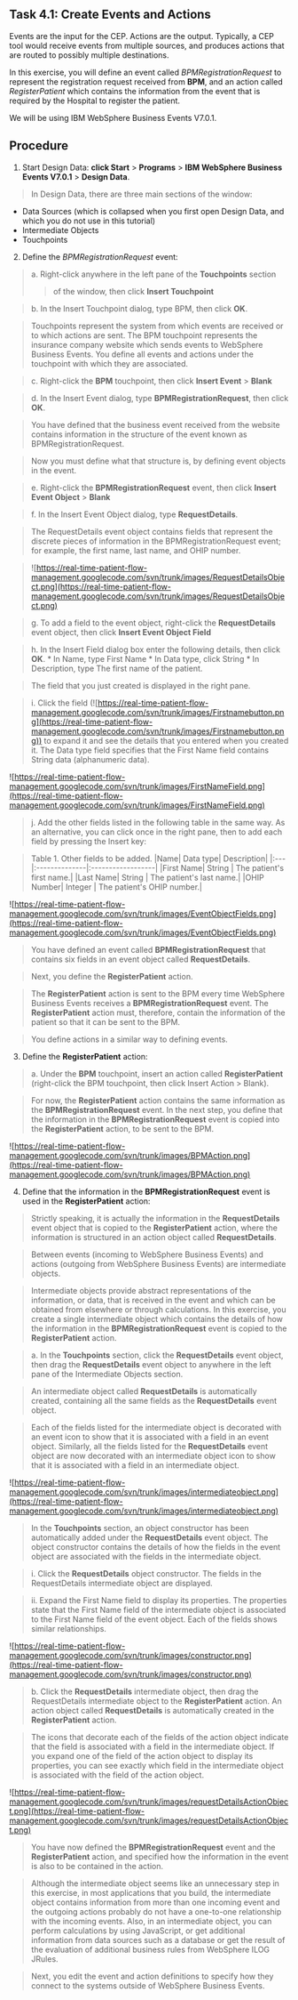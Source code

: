 ## Task 4.1: Create Events and Actions ##
Events are the input for the CEP. Actions are the output. Typically, a CEP tool would receive events from multiple sources, and produces actions that are routed to possibly multiple destinations.

In this exercise, you will define an event called _BPMRegistrationRequest_ to represent the registration request received from **BPM**, and an action called _RegisterPatient_ which contains the information from the event that is required by the Hospital to register the patient.

We will be using IBM WebSphere Business Events V7.0.1.


## Procedure ##

1. Start Design Data: **click Start** > **Programs** > **IBM WebSphere Business Events V7.0.1** > **Design Data**.

> In Design Data, there are three main sections of the window:
  * Data Sources (which is collapsed when you first open Design Data, and which you do not use in this tutorial)
  * Intermediate Objects
  * Touchpoints

2. Define the _BPMRegistrationRequest_ event:

> a. Right-click anywhere in the left pane of the **Touchpoints** section
> > of the window, then click **Insert Touchpoint**

> b. In the Insert Touchpoint dialog, type BPM, then click **OK**.

> Touchpoints represent the system from which events are received or to which actions are sent. The BPM touchpoint represents the insurance company website which sends events to WebSphere Business Events. You define all events and actions under the touchpoint with which they are associated.

> c. Right-click the **BPM** touchpoint, then click **Insert Event** > **Blank**

> d. In the Insert Event dialog, type **BPMRegistrationRequest**, then click **OK**.

> You have defined that the business event received from the website contains information in the structure of the event known as BPMRegistrationRequest.

> Now you must define what that structure is, by defining event objects in the event.

> e. Right-click the **BPMRegistrationRequest** event, then click **Insert Event Object** > **Blank**

> f. In the Insert Event Object dialog, type **RequestDetails**.

> The RequestDetails event object contains fields that represent the discrete pieces of information in the BPMRegistrationRequest event; for example, the first name, last name, and OHIP number.

> ![https://real-time-patient-flow-management.googlecode.com/svn/trunk/images/RequestDetailsObject.png](https://real-time-patient-flow-management.googlecode.com/svn/trunk/images/RequestDetailsObject.png)


> g. To add a field to the event object, right-click the **RequestDetails** event object, then click **Insert Event Object Field**

> h. In the Insert Field dialog box enter the following details, then click **OK**.
    * In Name, type First Name
    * In Data type, click String
    * In Description, type The first name of the patient.

> The field that you just created is displayed in the right pane.

> i. Click the field (![https://real-time-patient-flow-management.googlecode.com/svn/trunk/images/Firstnamebutton.png](https://real-time-patient-flow-management.googlecode.com/svn/trunk/images/Firstnamebutton.png)) to expand it and see the details that you entered when you created it. The Data type field specifies that the First Name field contains String data (alphanumeric data).

![https://real-time-patient-flow-management.googlecode.com/svn/trunk/images/FirstNameField.png](https://real-time-patient-flow-management.googlecode.com/svn/trunk/images/FirstNameField.png)

> j. Add the other fields listed in the following table in the same way. As an alternative, you can click once in the right pane, then to add each field by pressing the Insert key:

> Table 1. Other fields to be added.
|Name|	     Data type|        Description|
|:---|:--------------|:------------------|
|First Name|	String        |	The patient's first name.|
|Last Name|	String        |	The patient's last name.|
|OHIP Number|     Integer   |	The patient's OHIP number.|

![https://real-time-patient-flow-management.googlecode.com/svn/trunk/images/EventObjectFields.png](https://real-time-patient-flow-management.googlecode.com/svn/trunk/images/EventObjectFields.png)

> You have defined an event called **BPMRegistrationRequest** that contains six fields in an event object called **RequestDetails**.

> Next, you define the **RegisterPatient** action.

> The **RegisterPatient** action is sent to the BPM every time WebSphere Business Events receives a **BPMRegistrationRequest** event. The **RegisterPatient** action must, therefore, contain the information of the patient so that it can be sent to the BPM.

> You define actions in a similar way to defining events.

3. Define the **RegisterPatient** action:

> a. Under the **BPM** touchpoint, insert an action called **RegisterPatient** (right-click the BPM touchpoint, then click Insert Action > Blank).

> For now, the **RegisterPatient** action contains the same information as the **BPMRegistrationRequest** event. In the next step, you define that the information in the **BPMRegistrationRequest** event is copied into the **RegisterPatient** action, to be sent to the BPM.

![https://real-time-patient-flow-management.googlecode.com/svn/trunk/images/BPMAction.png](https://real-time-patient-flow-management.googlecode.com/svn/trunk/images/BPMAction.png)

4. Define that the information in the **BPMRegistrationRequest** event is used in the **RegisterPatient** action:

> Strictly speaking, it is actually the information in the **RequestDetails** event object that is copied to the **RegisterPatient** action, where the information is structured in an action object called **RequestDetails**.

> Between events (incoming to WebSphere Business Events) and actions (outgoing from WebSphere Business Events) are intermediate objects.

> Intermediate objects provide abstract representations of the information, or data, that is received in the event and which can be obtained from elsewhere or through calculations. In this exercise, you create a single intermediate object which contains the details of how the information in the **BPMRegistrationRequest** event is copied to the **RegisterPatient** action.

> a. In the **Touchpoints** section, click the **RequestDetails** event object, then drag the **RequestDetails** event object to anywhere in the left pane of the Intermediate Objects section.

> An intermediate object called **RequestDetails** is automatically created, containing all the same fields as the **RequestDetails** event object.

> Each of the fields listed for the intermediate object is decorated with an event icon to show that it is associated with a field in an event object. Similarly, all the fields listed for the **RequestDetails** event object are now decorated with an intermediate object icon to show that it is associated with a field in an intermediate object.

![https://real-time-patient-flow-management.googlecode.com/svn/trunk/images/intermediateobject.png](https://real-time-patient-flow-management.googlecode.com/svn/trunk/images/intermediateobject.png)

> In the **Touchpoints** section, an object constructor has been automatically added under the **RequestDetails** event object. The object constructor contains the details of how the fields in the event object are associated with the fields in the intermediate object.

> i. Click the **RequestDetails** object constructor. The fields in the RequestDetails intermediate object are displayed.

> ii. Expand the First Name field to display its properties. The properties state that the First Name field of the intermediate object is associated to the First Name field of the event object. Each of the fields shows similar relationships.

![https://real-time-patient-flow-management.googlecode.com/svn/trunk/images/constructor.png](https://real-time-patient-flow-management.googlecode.com/svn/trunk/images/constructor.png)

> b. Click the **RequestDetails** intermediate object, then drag the RequestDetails intermediate object to the **RegisterPatient** action. An action object called **RequestDetails** is automatically created in the **RegisterPatient** action.

> The icons that decorate each of the fields of the action object indicate that the field is associated with a field in the intermediate object. If you expand one of the field of the action object to display its properties, you can see exactly which field in the intermediate object is associated with the field of the action object.

![https://real-time-patient-flow-management.googlecode.com/svn/trunk/images/requestDetailsActionObject.png](https://real-time-patient-flow-management.googlecode.com/svn/trunk/images/requestDetailsActionObject.png)

> You have now defined the **BPMRegistrationRequest** event and the **RegisterPatient** action, and specified how the information in the event is also to be contained in the action.

> Although the intermediate object seems like an unnecessary step in this exercise, in most applications that you build, the intermediate object contains information from more than one incoming event and the outgoing actions probably do not have a one-to-one relationship with the incoming events. Also, in an intermediate object, you can perform calculations by using JavaScript, or get additional information from data sources such as a database or get the result of the evaluation of additional business rules from WebSphere ILOG JRules.

> Next, you edit the event and action definitions to specify how they connect to the systems outside of WebSphere Business Events.